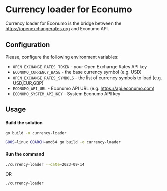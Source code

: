 # Currency loader for Econumo

Currency loader for Econumo is the bridge between the https://openexchangerates.org and Econumo API.

## Configuration

Please, configure the following environment variables:
- `OPEN_EXCHANGE_RATES_TOKEN` - your Open Exchange Rates API key
- `ECONUMO_CURRENCY_BASE` - the base currency symbol (e.g. USD)
- `OPEN_EXCHANGE_RATES_SYMBOLS` - the list of currency symbols to load (e.g. USD,EUR,GBP)
- `ECONUMO_API_URL` - Econumo API URL (e.g. https://api.econumo.com)
- `ECONUMO_SYSTEM_API_KEY` - System Econumo API key

## Usage

#### Build the solution
```bash
go build -o currency-loader
```

```bash
GOOS=linux GOARCH=amd64 go build -o currency-loader
```

#### Run the command
```bash
./currency-loader --date=2023-09-14
```

OR

```bash
./currency-loader 
```

